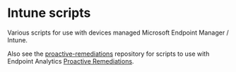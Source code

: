 # Intune scripts

Various scripts for use with devices managed Microsoft Endpoint Manager / Intune.

Also see the [proactive-remediations](https://github.com/aaronparker/proactive-remediations) repository for scripts to use with Endpoint Analytics [Proactive Remediations](https://learn.microsoft.com/en-us/mem/analytics/proactive-remediations).
